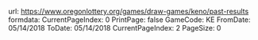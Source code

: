 url:
	https://www.oregonlottery.org/games/draw-games/keno/past-results
formdata:
	CurrentPageIndex: 0
	PrintPage: false
	GameCode: KE
	FromDate: 05/14/2018
	ToDate: 05/14/2018
	CurrentPageIndex: 2
	PageSize: 0